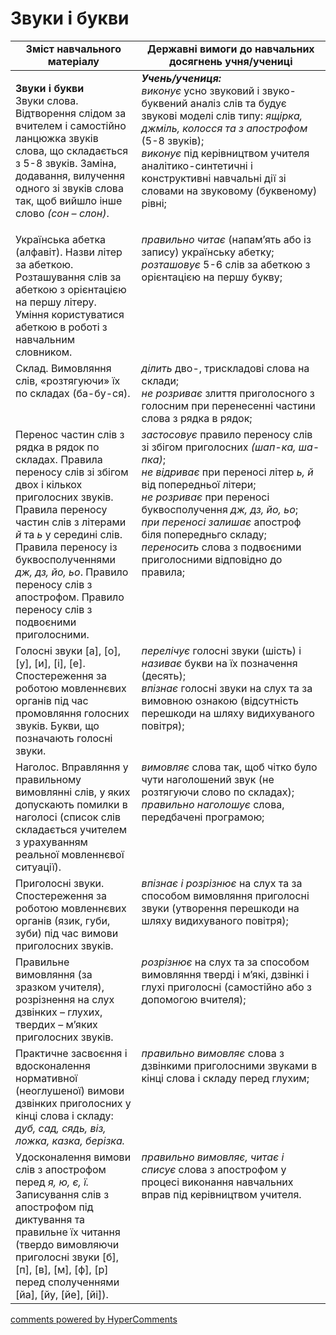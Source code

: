 <div id="hypercomments_widget" class="js-hypercomments-widget invisible"></div>

# Звуки і букви 

<table>
  <tr>
    <td width="40%" align="center"><b>Зміст навчального матеріалу</b></td>
    <td width="60%" align="center"><b>Державні вимоги до навчальних досягнень учня/учениці</b></td>
  </tr>
<tbody>
  <tr>
    <td width="40%" style="vertical-align:top !important;">
    <p><b>Звуки і букви</b><br>
Звуки слова. Відтворення слідом за вчителем і самостійно ланцюжка звуків слова, що складається з 5-8 звуків. Заміна, додавання, вилучення одного зі звуків слова так, щоб вийшло інше слово <i>(сон – слон)</i>.</td>
    <td width="60%" style="vertical-align:top !important;">
<i><b>Учень/учениця:</b></i><br>
<i>виконує</i> усно звуковий і звуко-буквений аналіз слів та будує звукові моделі слів типу: <i>ящірка, джміль, колосся та з апострофом</i> (5-8 звуків);<br>
<i>виконує</i> під керівництвом учителя аналітико-синтетичні і конструктивні навчальні дії зі словами на звуковому (буквеному) рівні; <br></td>
  </tr>
  <tr>
    <td width="40%" style="vertical-align:top !important;">
 Українська абетка (алфавіт). Назви літер за абеткою. Розташування слів за абеткою з орієнтацією на першу літеру. Уміння користуватися абеткою в роботі з навчальним словником.</td>
    <td width="60%" style="vertical-align:top !important;">
<i>правильно читає</i> (напам’ять або із запису) українську абетку; <br>
<i>розташовує</i> 5-6 слів за абеткою з орієнтацією на першу букву; <br></td>
  </tr>
  <tr>
    <td width="40%" style="vertical-align:top !important;">
Склад. Вимовляння слів, «розтягуючи» їх по складах (ба-бу-ся).</td>
    <td width="60%" style="vertical-align:top !important;">
<i>ділить</i> дво-, трискладові слова на склади; <br>
<i>не розриває</i> злиття приголосного з голосним при перенесенні частини слова з рядка в рядок;<br></td>
  </tr>
  <tr>
    <td width="40%" style="vertical-align:top !important;">
Перенос частин слів з рядка в рядок по складах. Правила переносу слів зі збігом двох і кількох приголосних звуків. Правила переносу частин слів з літерами <i>й</i> та <i>ь</i> у середині слів.<br>
Правила переносу із буквосполученнями <i>дж, дз, йо, ьо</i>. Правило переносу слів з апострофом. Правило переносу слів з подвоєними приголосними.</td>
    <td width="60%" style="vertical-align:top !important;">
<i>застосовує</i> правило переносу слів зі збігом приголосних <i>(шап-ка, ша-пка)</i>; <br>
<i>не відриває</i> при переносі літер <i>ь, й</i> від попередньої літери;<br>
<i>не розриває</i> при переносі буквосполучення <i>дж, дз, йо, ьо</i>;<br>
<i>при переносі залишає</i> апостроф біля попередньго складу;<br>
<i>переносить</i> слова з подвоєними приголосними відповідно до правила;<br>
</td>
  </tr>
  <tr>
    <td width="40%" style="vertical-align:top !important;">
Голосні звуки [а], [о], [у], [и], [і], [е]. Спостереження за роботою мовленнєвих органів під час промовляння голосних звуків. Букви, що позначають голосні звуки.</td>
    <td width="60%" style="vertical-align:top !important;">
<i>перелічує</i> голосні звуки (шість) і <i>називає</i> букви на їх позначення (десять);<br>
<i>впізнає</i> голосні звуки на слух та за вимовною ознакою (відсутність перешкоди на шляху видихуваного повітря);<br></td>
  </tr>
  <tr>
    <td width="40%" style="vertical-align:top !important;">
Наголос. Вправляння у правильному вимовлянні слів, у яких допускають помилки в наголосі (список слів складається учителем з урахуванням реальної мовленнєвої ситуації).</td>
    <td width="60%" style="vertical-align:top !important;">
<i>вимовляє</i> слова так, щоб чітко було чути наголошений звук (не розтягуючи слово по складах);<br>
<i>правильно наголошує</i> слова, передбачені програмою;<br></td>
  </tr>
  <tr>
    <td width="40%" style="vertical-align:top !important;">
Приголосні звуки. Спостереження за роботою мовленнєвих органів (язик, губи, зуби) під час вимови приголосних звуків.</td>
    <td width="60%" style="vertical-align:top !important;">
<i>впізнає і розрізнює</i> на слух та за способом вимовляння приголосні звуки (утворення перешкоди на шляху видихуваного повітря);</td>
  </tr>
  <tr>
    <td width="40%" style="vertical-align:top !important;">
Правильне вимовляння (за зразком учителя), розрізнення на слух дзвінких – глухих, твердих – м’яких приголосних звуків.</td>
    <td width="60%" style="vertical-align:top !important;">
<i>розрізнює</i> на слух та за способом вимовляння тверді і м’які, дзвінкі і глухі приголосні (самостійно або з допомогою вчителя);</td>
  </tr>
  <tr>
    <td width="40%" style="vertical-align:top !important;">
Практичне засвоєння і вдосконалення нормативної (неоглушеної) вимови дзвінких приголосних у кінці слова і складу: <i>дуб, сад, сядь, віз, ложка, казка, берізка.</i></td>
    <td width="60%" style="vertical-align:top !important;">
<i>правильно вимовляє</i> слова з дзвінкими приголосними звуками в кінці слова і складу перед глухим;</td>
  </tr>
  <tr>
    <td width="40%" style="vertical-align:top !important;">
Удосконалення вимови слів з апострофом перед <i>я, ю, є, ї.</i> Записування слів з апострофом під диктування та правильне їх читання (твердо вимовляючи приголосні звуки [б], [п], [в], [м], [ф], [р] перед сполученнями [йа], [йу, [йе], [йі]).</td>
    <td width="60%" style="vertical-align:top !important;">
<i>правильно вимовляє, читає і списує</i> слова з апострофом у процесі виконання навчальних вправ під керівництвом учителя.</td>
  </tr>
</tbody>
</table>

<div class="js-hypercomments-container">
<a href="http://hypercomments.com" class="hc-link" title="comments widget">comments powered by HyperComments</a>
</div>
